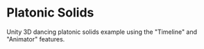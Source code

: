 # Platonic Solids
Unity 3D dancing platonic solids example using the "Timeline" and "Animator" features.
